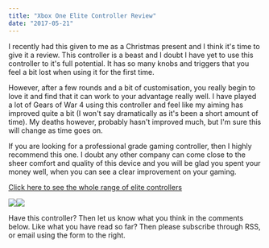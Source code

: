 ```yaml
---
title: "Xbox One Elite Controller Review"
date: "2017-05-21"
---
```


I recently had this given to me as a Christmas present and I think it's time to give it a review. This controller is a beast and I doubt I have yet to use this controller to it's full potential. It has so many knobs and triggers that you feel a bit lost when using it for the first time.

However, after a few rounds and a bit of customisation, you really begin to love it and find that it can work to your advantage really well. I have played a lot of Gears of War 4 using this controller and feel like my aiming has improved quite a bit (I won't say dramatically as it's been a short amount of time). My deaths however, probably hasn't improved much, but I'm sure this will change as time goes on.

If you are looking for a professional grade gaming controller, then I highly recommend this one. I doubt any other company can come close to the sheer comfort and quality of this device and you will be glad you spent your money well, when you can see a clear improvement on your gaming.

[Click here to see the whole range of elite controllers](https://amzn.to/2kfZTSn)

[![](https://ws-eu.amazon-adsystem.com/widgets/q?_encoding=UTF8&ASIN=B00ZV0NH40&Format=_SL250_&ID=AsinImage&MarketPlace=GB&ServiceVersion=20070822&WS=1&tag=fitness0d08-21)](https://www.amazon.co.uk/Xbox-One-Elite-Wireless-Controller/dp/B00ZV0NH40/ref=as_li_ss_il?s=videogames&ie=UTF8&qid=1486312826&sr=1-1&keywords=xbox+one+elite+controller&linkCode=li3&tag=fitness0d08-21&linkId=2b8e03c611402e766d20c9d4c27c6ea9)![](https://ir-uk.amazon-adsystem.com/e/ir?t=fitness0d08-21&l=li3&o=2&a=B00ZV0NH40)

Have this controller? Then let us know what you think in the comments below. Like what you have read so far? Then please subscribe through RSS, or email using the form to the right.
